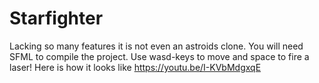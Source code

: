 # Starfighter
Lacking so many features it is not even an astroids clone. You will need SFML to compile the project. Use wasd-keys to move and space to fire a laser!
Here is how it looks like https://youtu.be/I-KVbMdgxqE
